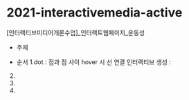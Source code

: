 # 2021-interactivemedia-active
[인터랙티브미디어개론수업]_인터랙트웹페이지_운동성

* 주제


* 순서
1.dot : 점과 점 사이 hover 시 선 연결 인터랙티브 생성 : 
2.
3.
4.
